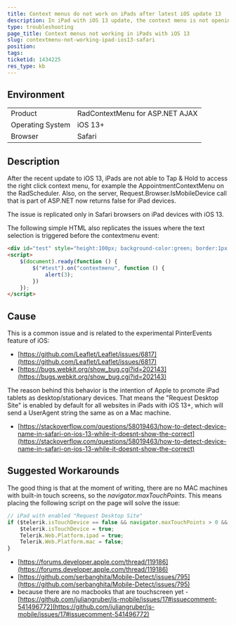 ```yaml
---
title: Context menus do not work on iPads after latest iOS update 13
description: In iPad with iOS 13 update, the context menu is not opening in Safari
type: troubleshooting
page_title: Context menus not working in iPads with iOS 13
slug: contextmenu-not-working-ipad-ios13-safari
position: 
tags: 
ticketid: 1434225
res_type: kb
---
```


## Environment
<table>
	<tbody>
		<tr>
			<td>Product</td>
			<td>RadContextMenu for ASP.NET AJAX</td>
		</tr>
		<tr>
			<td>Operating System</td>
			<td>iOS 13+</td>
		</tr>
		<tr>
			<td>Browser</td>
			<td>Safari</td>
		</tr>
	</tbody>
</table>


## Description

After the recent update to iOS 13, iPads are not able to Tap & Hold to access the right click context menu, for example the AppointmentContextMenu on the RadScheduler. Also, on the server, Request.Browser.IsMobileDevice call that is part of ASP.NET now returns false for iPad devices.

The issue is replicated only in Safari browsers on iPad devices with iOS 13.

The following simple HTML also replicates the issues where the text selection is triggered before the contextmenu event: 

````HTML
<div id="test" style="height:100px; background-color:green; border:1px solid red"></div>
<script>
    $(document).ready(function () {
        $("#test").on("contextmenu", function () {
            alert(3);
        })
    });
</script>
````


## Cause

This is a common issue and is related to the experimental PinterEvents feature of iOS:

* [https://github.com/Leaflet/Leaflet/issues/6817](https://github.com/Leaflet/Leaflet/issues/6817)
* [https://bugs.webkit.org/show_bug.cgi?id=202143](https://bugs.webkit.org/show_bug.cgi?id=202143)

The reason behind this behavior is the intention of Apple to promote iPad tablets as desktop/stationary devices. That means the "Request Desktop Site" is enabled by default for all websites in iPads with iOS 13+, which will send a UserAgent string the same as on a Mac machine. 

* [https://stackoverflow.com/questions/58019463/how-to-detect-device-name-in-safari-on-ios-13-while-it-doesnt-show-the-correct](https://stackoverflow.com/questions/58019463/how-to-detect-device-name-in-safari-on-ios-13-while-it-doesnt-show-the-correct)


## Suggested Workarounds

The good thing is that at the moment of writing, there are no MAC machines with built-in touch screens, so the _navigator.maxTouchPoints_. This means placing the following script on the page will solve the issue:

````JavaScript
// iPad with enabled "Request Desktop Site" 
if ($telerik.isTouchDevice == false && navigator.maxTouchPoints > 0 && Telerik.Web.Platform.mac) {
    $telerik.isTouchDevice = true;
    Telerik.Web.Platform.ipad = true;
    Telerik.Web.Platform.mac = false;
}
````

* [https://forums.developer.apple.com/thread/119186](https://forums.developer.apple.com/thread/119186)
* [https://github.com/serbanghita/Mobile-Detect/issues/795](https://github.com/serbanghita/Mobile-Detect/issues/795)
* because there are no macbooks that are touchscreen yet - [https://github.com/juliangruber/is-mobile/issues/17#issuecomment-541496772](https://github.com/juliangruber/is-mobile/issues/17#issuecomment-541496772)
